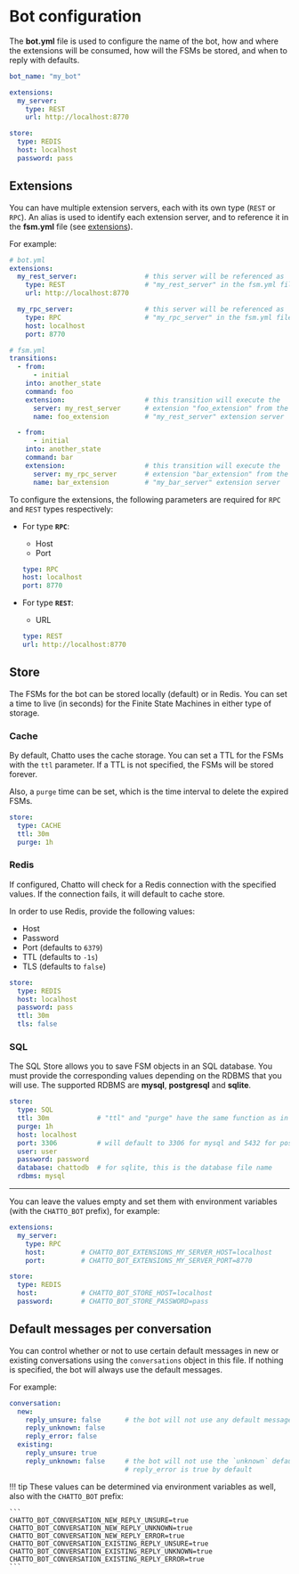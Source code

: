 # Bot configuration

The **bot.yml** file is used to configure the name of the bot, how and where the extensions will be consumed, how will the FSMs be stored, and when to reply with defaults.

```yaml
bot_name: "my_bot"

extensions:
  my_server:
    type: REST
    url: http://localhost:8770

store:
  type: REDIS
  host: localhost
  password: pass
```

## Extensions

You can have multiple extension servers, each with its own type (`REST` or `RPC`). An alias is used to identify each extension server, and to reference it in the **fsm.yml** file (see [extensions](/extensions)).

For example:

```yaml
# bot.yml
extensions:
  my_rest_server:                 # this server will be referenced as
    type: REST                    # "my_rest_server" in the fsm.yml file
    url: http://localhost:8770

  my_rpc_server:                  # this server will be referenced as
    type: RPC                     # "my_rpc_server" in the fsm.yml file
    host: localhost
    port: 8770
```

```yaml
# fsm.yml
transitions:
  - from:
      - initial
    into: another_state
    command: foo
    extension:                    # this transition will execute the
      server: my_rest_server      # extension "foo_extension" from the
      name: foo_extension         # "my_rest_server" extension server

  - from:
      - initial
    into: another_state
    command: bar
    extension:                    # this transition will execute the
      server: my_rpc_server       # extension "bar_extension" from the
      name: bar_extension         # "my_bar_server" extension server
```

To configure the extensions, the following parameters are required for `RPC` and `REST` types respectively:

* For type **`RPC`**:
    * Host
    * Port

    ```yaml
    type: RPC
    host: localhost
    port: 8770
    ```

* For type **`REST`**:
    * URL

    ```yaml
    type: REST
    url: http://localhost:8770
    ```

## Store

The FSMs for the bot can be stored locally (default) or in Redis. You can set a time to live (in seconds) for the Finite State Machines in either type of storage.

### Cache

By default, Chatto uses the cache storage. You can set a TTL for the FSMs with the `ttl` parameter. If a TTL is not specified, the FSMs will be stored forever.

Also, a `purge` time can be set, which is the time interval to delete the expired FSMs.

```yaml
store:
  type: CACHE
  ttl: 30m
  purge: 1h
```

### Redis

If configured, Chatto will check for a Redis connection with the specified values. If the connection fails, it will default to cache store.

In order to use Redis, provide the following values:

* Host
* Password
* Port (defaults to `6379`)
* TTL (defaults to `-1s`)
* TLS (defaults to `false`)

```yaml
store:
  type: REDIS
  host: localhost
  password: pass
  ttl: 30m
  tls: false
```

### SQL

The SQL Store allows you to save FSM objects in an SQL database. You must provide the corresponding values depending on the RDBMS that you will use. The supported RDBMS are **mysql**, **postgresql** and **sqlite**.

```yaml
store:
  type: SQL
  ttl: 30m            # "ttl" and "purge" have the same function as in the CACHE type store
  purge: 1h
  host: localhost
  port: 3306          # will default to 3306 for mysql and 5432 for postgresql
  user: user
  password: password
  database: chattodb  # for sqlite, this is the database file name
  rdbms: mysql
```

---
You can leave the values empty and set them with environment variables (with the `CHATTO_BOT` prefix), for example:

```yaml
extensions:
  my_server:
    type: RPC
    host:         # CHATTO_BOT_EXTENSIONS_MY_SERVER_HOST=localhost
    port:         # CHATTO_BOT_EXTENSIONS_MY_SERVER_PORT=8770

store:
  type: REDIS
  host:           # CHATTO_BOT_STORE_HOST=localhost
  password:       # CHATTO_BOT_STORE_PASSWORD=pass
```

## Default messages per conversation

You can control whether or not to use certain default messages in new or existing conversations using the `conversations` object in this file. If nothing is specified, the bot will always use the default messages.

For example:

```yaml
conversation:
  new:
    reply_unsure: false      # the bot will not use any default messages if the conversation is new
    reply_unknown: false
    reply_error: false
  existing:
    reply_unsure: true
    reply_unknown: false     # the bot will not use the `unknown` default even in existing conversations
                             # reply_error is true by default
```

!!! tip
    These values can be determined via environment variables as well, also with the `CHATTO_BOT` prefix:

    ```
    CHATTO_BOT_CONVERSATION_NEW_REPLY_UNSURE=true
    CHATTO_BOT_CONVERSATION_NEW_REPLY_UNKNOWN=true
    CHATTO_BOT_CONVERSATION_NEW_REPLY_ERROR=true
    CHATTO_BOT_CONVERSATION_EXISTING_REPLY_UNSURE=true
    CHATTO_BOT_CONVERSATION_EXISTING_REPLY_UNKNOWN=true
    CHATTO_BOT_CONVERSATION_EXISTING_REPLY_ERROR=true
    ```

